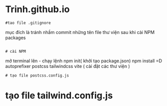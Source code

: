 # Trinh.github.io
``````
#tao file .gitignore 
``````
mục đích là tránh nhầm commit những tên file thư viện sau khi cài NPM packages
``````

# cài NPM
``````
mở terminal lên - chạy lệnh 
npm init( khởi tạo package.json)
npm install =D autoprefixer postcss tailwindcss vite ( cài đặt các thư viện )
``````
# tạo file postcss.config.js 
``````
# tạo file tailwind.config.js
``````